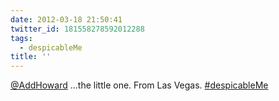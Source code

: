 ```yaml
---
date: 2012-03-18 21:50:41
twitter_id: 181558278592012288
tags:
  - despicableMe
title: ''
---
```


<!-- Tweet at https://twitter.com/statuses/181558016905187328 is either deleted or protected. -->

[@AddHoward](https://twitter.com/AddHoward) ...the little one. From Las Vegas. [#despicableMe](https://twitter.com/hashtag/despicableMe)
